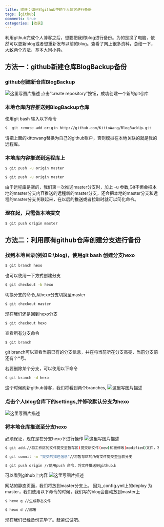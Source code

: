 ```yaml
---
title: 收获：如何对github中的个人博客进行备份
tags: [github]
comments: true
categories: [收获]
---
```

利用github完成个人博客之后，想要把我的blog进行备份。为的是换了电脑，依然可以更新blog或者想重新发布以前的blog。查看了网上很多资料，总结一下，大致两个方法，基本大同小异。

## 方法一：github新建仓库BlogBackup备份
### github创建新仓库BlogBackup
![这里写图片描述](http://img.blog.csdn.net/20170220093945119?watermark/2/text/aHR0cDovL2Jsb2cuY3Nkbi5uZXQva2l0dG93YW5n/font/5a6L5L2T/fontsize/400/fill/I0JBQkFCMA==/dissolve/70/gravity/SouthEast)
点击“create repository”按钮，成功创建一个新的git仓库
### 本地仓库内容推送到BlogBackup仓库
使用git bash 输入以下命令
``` bash
$  git remote add origin http://github.com/KittoWang/BlogBackUp.git
```
请把上面的kittowang替换为自己的github账户，否则模拟在本地关联的就是我的远程库。

### 本地库内容推送到远程库上

``` bash
$ git push -u origin master
```

``` bash
$ git push -u origin master
```
由于远程库是空的，我们第一次推送master分支时，加上 -u 参数,Git不但会把本地的master分支内容推送的远程新的master分支，还会把本地的master分支和远程的master分支关联起来，在以后的推送或者拉取时就可以简化命令。

### 现在起，只需做本地提交

``` bash
$ git push origin master
```

## 方法二：利用原有github仓库创建分支进行备份
### 找到本地目录(例如 E:\blog)，使用git bash 创建分支hexo

``` bash
$ git branch hexo
```
也可以使用一下方式创建分支
``` bash
$ git checkout -b hexo
```
切换分支的命令,从hexo分支切换至master
``` bash
$ git checkout master
```
现在我们还是回到hexo分支
``` bash
$ git checkout hexo
```
查看所有分支命令
``` bash
$ git branch
```
git branch可以查看当前已有的分支信息，并在将当前所在分支高亮，当前分支前还有个*号。

若要删除某个分支，可以使用以下命令
``` bash
$ git branch -d hexo
```
这个时候刷新github博客，我们将看到两个branches,
![这里写图片描述](http://img.blog.csdn.net/20170220101925369?watermark/2/text/aHR0cDovL2Jsb2cuY3Nkbi5uZXQva2l0dG93YW5n/font/5a6L5L2T/fontsize/400/fill/I0JBQkFCMA==/dissolve/70/gravity/SouthEast)

### 点击个人blog仓库下的settings,并修改默认分支为hexo
![这里写图片描述](http://img.blog.csdn.net/20170220102150574?watermark/2/text/aHR0cDovL2Jsb2cuY3Nkbi5uZXQva2l0dG93YW5n/font/5a6L5L2T/fontsize/400/fill/I0JBQkFCMA==/dissolve/70/gravity/SouthEast)

### 将本地仓库推送至分支hexo
必须保证，现在是在分支hexo下进行操作
![这里写图片描述](http://img.blog.csdn.net/20170220102553674?watermark/2/text/aHR0cDovL2Jsb2cuY3Nkbi5uZXQva2l0dG93YW5n/font/5a6L5L2T/fontsize/400/fill/I0JBQkFCMA==/dissolve/70/gravity/SouthEast)
``` bash
$ git add.//将工作区的文件提交至暂存区(提交新文件(new)和被修改(modified)文件，不包括被删除(deleted)文件)
```

``` bash
$ git commit -m "提交的描述信息"//将暂存区的所有文件提交至当前分支
```
``` bash
$ git push origin //使用push 命令，将文件推送到github上
```
可以看到github上内容
![这里写图片描述](http://img.blog.csdn.net/20170220103809911?watermark/2/text/aHR0cDovL2Jsb2cuY3Nkbi5uZXQva2l0dG93YW5n/font/5a6L5L2T/fontsize/400/fill/I0JBQkFCMA==/dissolve/70/gravity/SouthEast)

网站的静态页面，我们将放到master分支上。
因为_config.yml上的deploy 为master，我们使用以下命令的时候，我们写的blog会自动放到master上
``` bash
$ hexo g //生成静态文件
```
``` bash
$ hexo d //部署
```

现在我们已经备份完毕了。赶紧试试吧。